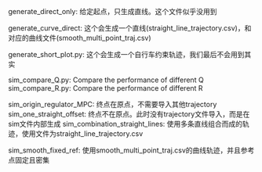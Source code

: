 generate_direct_only: 给定起点，只生成直线。这个文件似乎没用到

generate_curve_direct: 这个会生成一个直线(straight_line_trajectory.csv)，和对应的曲线文件(smooth_multi_point_traj.csv)

generate_short_plot.py: 这个会生成一个自行车约束轨迹，我们最后不会用到其实


sim_compare_Q.py: Compare the performance of different Q
sim_compare_R.py: Compare the performance of different R

sim_origin_regulator_MPC: 终点在原点，不需要导入其他trajectory
sim_one_straight_offset: 终点不在原点。此时没有trajectory文件导入，而是在sim文件内部生成
sim_combination_straight_lines: 使用多条直线组合而成的轨迹，使用文件为straight_line_trajectory.csv

sim_smooth_fixed_ref: 使用smooth_multi_point_traj.csv的曲线轨迹，并且参考点固定且密集

